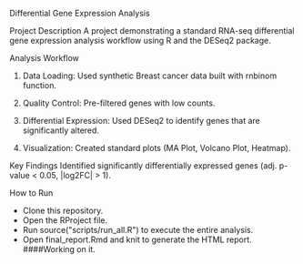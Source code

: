 Differential Gene Expression Analysis

Project Description
A project demonstrating a standard RNA-seq differential gene expression analysis workflow using R and the DESeq2 package.

Analysis Workflow

01. Data Loading: Used synthetic Breast cancer data built with rnbinom function.

02. Quality Control: Pre-filtered genes with low counts.

03. Differential Expression: Used DESeq2 to identify genes that are significantly altered.

04. Visualization: Created standard plots (MA Plot, Volcano Plot, Heatmap).

Key Findings
Identified significantly differentially expressed genes (adj. p-value < 0.05, |log2FC| > 1).

How to Run
* Clone this repository.
* Open the RProject file.
* Run source("scripts/run_all.R") to execute the entire analysis.
* Open final_report.Rmd and knit to generate the HTML report. ####Working on it.
